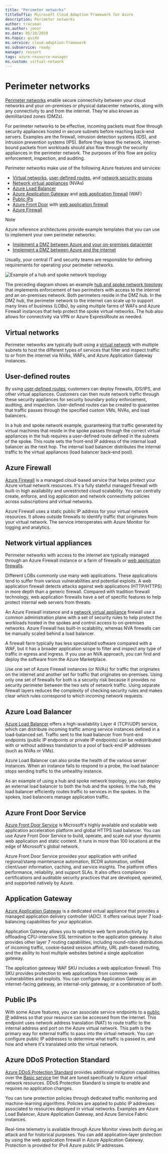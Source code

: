 ```yaml
---
title: "Perimeter networks"
titleSuffix: Microsoft Cloud Adoption Framework for Azure
description: Perimeter networks
author: tracsman
ms.author: jonor
ms.date: 05/10/2019
ms.topic: guide
ms.service: cloud-adoption-framework
ms.subservice: ready
manager: rossort
tags: azure-resource-manager
ms.custom: virtual-network
---
```


# Perimeter networks

[Perimeter networks][perimeter-network] enable secure connectivity between your cloud networks and your on-premises or physical datacenter networks, along with any connectivity to and from the internet. They're also known as demilitarized zones (DMZs).

For perimeter networks to be effective, incoming packets must flow through security appliances hosted in secure subnets before reaching back-end servers. Examples are the firewall, intrusion detection systems (IDS), and intrusion prevention systems (IPS). Before they leave the network, internet-bound packets from workloads should also flow through the security appliances in the perimeter network. The purposes of this flow are policy enforcement, inspection, and auditing.

Perimeter networks make use of the following Azure features and services:

- [Virtual networks][virtual-networks], [user-defined routes][user-defined-routes], and [network security groups][network-security-groups]
- [Network virtual appliances][NVA] (NVAs)
- [Azure Load Balancer][ALB]
- [Azure Application Gateway][AppGW] and [web application firewall][AppGWWAF] (WAF)
- [Public IPs][PIP]
- [Azure Front Door][AFD] with [web application firewall][AFDWAF]
- [Azure Firewall][AzFW]

> [!NOTE]
> Azure reference architectures provide example templates that you can use to implement your own perimeter networks:
>
> - [Implement a DMZ between Azure and your on-premises datacenter](https://docs.microsoft.com/azure/architecture/reference-architectures/dmz/secure-vnet-hybrid)
> - [Implement a DMZ between Azure and the internet](https://docs.microsoft.com/azure/architecture/reference-architectures/dmz/secure-vnet-dmz)

Usually, your central IT and security teams are responsible for defining requirements for operating your perimeter networks.

![Example of a hub and spoke network topology][7]

The preceding diagram shows an example [hub and spoke network topology](./hub-spoke-network-topology.md) that implements enforcement of two perimeters with access to the internet and an on-premises network. Both perimeters reside in the DMZ hub. In the DMZ hub, the perimeter network to the internet can scale up to support many lines of business (LOBs), by using multiple farms of WAFs and Azure Firewall instances that help protect the spoke virtual networks. The hub also allows for connectivity via VPN or Azure ExpressRoute as needed.

## Virtual networks

Perimeter networks are typically built using a [virtual network][virtual-networks] with multiple subnets to host the different types of services that filter and inspect traffic to or from the internet via NVAs, WAFs, and Azure Application Gateway instances.

## User-defined routes

By using [user-defined routes][user-defined-routes], customers can deploy firewalls, IDS/IPS, and other virtual appliances. Customers can then route network traffic through these security appliances for security boundary policy enforcement, auditing, and inspection. User-defined routes can be created to guarantee that traffic passes through the specified custom VMs, NVAs, and load balancers.

In a hub and spoke network example, guaranteeing that traffic generated by virtual machines that reside in the spoke passes through the correct virtual appliances in the hub requires a user-defined route defined in the subnets of the spoke. This route sets the front-end IP address of the internal load balancer as the next hop. The internal load balancer distributes the internal traffic to the virtual appliances (load balancer back-end pool).

## Azure Firewall

[Azure Firewall][AzFW] is a managed cloud-based service that helps protect your Azure virtual network resources. It's a fully stateful managed firewall with built-in high availability and unrestricted cloud scalability. You can centrally create, enforce, and log application and network connectivity policies across subscriptions and virtual networks.

Azure Firewall uses a static public IP address for your virtual network resources. It allows outside firewalls to identify traffic that originates from your virtual network. The service interoperates with Azure Monitor for logging and analytics.

## Network virtual appliances

Perimeter networks with access to the internet are typically managed through an Azure Firewall instance or a farm of firewalls or [web application firewalls][AFDWAF].

Different LOBs commonly use many web applications. These applications tend to suffer from various vulnerabilities and potential exploits. A web application firewall detects attacks against web applications (HTTP/HTTPS) in more depth than a generic firewall. Compared with tradition firewall technology, web application firewalls have a set of specific features to help protect internal web servers from threats.

An Azure Firewall instance and a [network virtual appliance][NVA] firewall use a common administration plane with a set of security rules to help protect the workloads hosted in the spokes and control access to on-premises networks. Azure Firewall has built-in scalability, whereas NVA firewalls can be manually scaled behind a load balancer.

A firewall farm typically has less specialized software compared with a WAF, but it has a broader application scope to filter and inspect any type of traffic in egress and ingress. If you use an NVA approach, you can find and deploy the software from the Azure Marketplace.

Use one set of Azure Firewall instances (or NVAs) for traffic that originates on the internet and another set for traffic that originates on-premises. Using only one set of firewalls for both is a security risk because it provides no security perimeter between the two sets of network traffic. Using separate firewall layers reduces the complexity of checking security rules and makes clear which rules correspond to which incoming network requests.

## Azure Load Balancer

[Azure Load Balancer][ALB] offers a high-availability Layer 4 (TCP/UDP) service, which can distribute incoming traffic among service instances defined in a load-balanced set. Traffic sent to the load balancer from front-end endpoints (public IP endpoints or private IP endpoints) can be redistributed with or without address translation to a pool of back-end IP addresses (such as NVAs or VMs).

Azure Load Balancer can also probe the health of the various server instances. When an instance fails to respond to a probe, the load balancer stops sending traffic to the unhealthy instance.

As an example of using a hub and spoke network topology, you can deploy an external load balancer to both the hub and the spokes. In the hub, the load balancer efficiently routes traffic to services in the spokes. In the spokes, load balancers manage application traffic.

## Azure Front Door Service

[Azure Front Door Service][AFD] is Microsoft's highly available and scalable web application acceleration platform and global HTTPS load balancer. You can use Azure Front Door Service to build, operate, and scale out your dynamic web application and static content. It runs in more than 100 locations at the edge of Microsoft's global network.

Azure Front Door Service provides your application with unified regional/stamp maintenance automation, BCDR automation, unified client/user information, caching, and service insights. The platform offers performance, reliability, and support SLAs. It also offers compliance certifications and auditable security practices that are developed, operated, and supported natively by Azure.

## Application Gateway

[Azure Application Gateway][AppGW] is a dedicated virtual appliance that provides a managed application delivery controller (ADC). It offers various layer 7 load-balancing capabilities for your application.

Application Gateway allows you to optimize web farm productivity by offloading CPU-intensive SSL termination to the application gateway. It also provides other layer 7 routing capabilities, including round-robin distribution of incoming traffic, cookie-based session affinity, URL path-based routing, and the ability to host multiple websites behind a single application gateway.

The application gateway WAF SKU includes a web application firewall. This SKU provides protection to web applications from common web vulnerabilities and exploits. You can configure Application Gateway as an internet-facing gateway, an internal-only gateway, or a combination of both.

## Public IPs

With some Azure features, you can associate service endpoints to a [public IP][PIP] address so that your resource can be accessed from the internet. This endpoint uses network address translation (NAT) to route traffic to the internal address and port on the Azure virtual network. This path is the primary way for external traffic to pass into the virtual network. You can configure public IP addresses to determine what traffic is passed in, and how and where it's translated onto the virtual network.

## Azure DDoS Protection Standard

[Azure DDoS Protection Standard][DDoS] provides additional mitigation capabilities over the [Basic service][DDoS] tier that are tuned specifically to Azure virtual network resources. DDoS Protection Standard is simple to enable and requires no application changes.

You can tune protection policies through dedicated traffic monitoring and machine-learning algorithms. Policies are applied to public IP addresses associated to resources deployed in virtual networks. Examples are Azure Load Balancer, Azure Application Gateway, and Azure Service Fabric instances.

Real-time telemetry is available through Azure Monitor views both during an attack and for historical purposes. You can add application-layer protection by using the web application firewall in Azure Application Gateway. Protection is provided for IPv4 Azure public IP addresses.

<!-- images -->

[0]: ../../_images/azure-best-practices/network-redundant-equipment.png "Examples of component overlap"
[1]: ../../_images/azure-best-practices/network-hub-spoke-high-level.png "High-level example of hub and spoke"
[2]: ../../_images/azure-best-practices/network-hub-spokes-cluster.png "Cluster of hubs and spokes"
[3]: ../../_images/azure-best-practices/network-spoke-to-spoke.png "Spoke-to-spoke"
[4]: ../../_images/azure-best-practices/network-hub-spoke-block-level-diagram.png "Block level diagram of the hub-spoke"
[5]: ../../_images/azure-best-practices/network-users-groups-subscriptions.png "Users, groups, subscriptions, and projects"
[6]: ../../_images/azure-best-practices/network-infrastructure-high-level.png "High-level infrastructure diagram"
[7]: ../../_images/azure-best-practices/network-high-level-perimeter-networks.png "High-level infrastructure diagram"
[8]: ../../_images/azure-best-practices/network-vnet-peering-perimeter-networks.png "VNet Peering and perimeter networks"
[9]: ../../_images/azure-best-practices/network-high-level-diagram-monitoring.png "High-level diagram for Monitoring"
[10]: ../../_images/azure-best-practices/network-high-level-workloads.png "High-level diagram for Workload"

<!-- links -->

[Limits]: https://docs.microsoft.com/azure/azure-subscription-service-limits
[Roles]: https://docs.microsoft.com/azure/role-based-access-control/built-in-roles
[virtual-networks]: https://docs.microsoft.com/azure/virtual-network/virtual-networks-overview
[network-security-groups]: https://docs.microsoft.com/azure/virtual-network/virtual-networks-nsg
[DNS]: https://docs.microsoft.com/azure/dns/dns-overview
[PrivateDNS]: https://docs.microsoft.com/azure/dns/private-dns-overview
[VNetPeering]: https://docs.microsoft.com/azure/virtual-network/virtual-network-peering-overview
[user-defined-routes]: https://docs.microsoft.com/azure/virtual-network/virtual-networks-udr-overview
[RBAC]: https://docs.microsoft.com/azure/role-based-access-control/overview
[azure-ad]: https://docs.microsoft.com/azure/active-directory/active-directory-whatis
[VPN]: https://docs.microsoft.com/azure/vpn-gateway/vpn-gateway-about-vpngateways
[ExR]: https://docs.microsoft.com/azure/expressroute/expressroute-introduction
[ExRD]: https://docs.microsoft.com/azure/expressroute/expressroute-erdirect-about
[vWAN]: https://docs.microsoft.com/azure/virtual-wan/virtual-wan-about
[NVA]: https://docs.microsoft.com/azure/architecture/reference-architectures/dmz/nva-ha
[AzFW]: https://docs.microsoft.com/azure/firewall/overview
[SubMgmt]: https://docs.microsoft.com/azure/architecture/cloud-adoption/reference/azure-scaffold
[RGMgmt]: https://docs.microsoft.com/azure/azure-resource-manager/resource-group-overview
[perimeter-network]: https://docs.microsoft.com/azure/best-practices-network-security
[ALB]: https://docs.microsoft.com/azure/load-balancer/load-balancer-overview
[DDoS]: https://docs.microsoft.com/azure/virtual-network/ddos-protection-overview
[PIP]: https://docs.microsoft.com/azure/virtual-network/virtual-network-public-ip-address
[AFD]: https://docs.microsoft.com/azure/frontdoor/front-door-overview
[AFDWAF]: https://docs.microsoft.com/azure/frontdoor/waf-overview
[AppGW]: https://docs.microsoft.com/azure/application-gateway/application-gateway-introduction
[AppGWWAF]: https://docs.microsoft.com/azure/application-gateway/application-gateway-web-application-firewall-overview
[Monitor]: https://docs.microsoft.com/azure/monitoring-and-diagnostics/
[ActLog]: https://docs.microsoft.com/azure/monitoring-and-diagnostics/monitoring-overview-activity-logs
[DiagLog]: https://docs.microsoft.com/azure/monitoring-and-diagnostics/monitoring-overview-of-diagnostic-logs
[nsg-log]: https://docs.microsoft.com/azure/virtual-network/virtual-network-nsg-manage-log
[OMS]: https://docs.microsoft.com/azure/operations-management-suite/operations-management-suite-overview
[NPM]: https://docs.microsoft.com/azure/log-analytics/log-analytics-network-performance-monitor
[NetWatch]: https://docs.microsoft.com/azure/network-watcher/network-watcher-monitoring-overview
[WebApps]: https://docs.microsoft.com/azure/app-service/
[HDI]: https://docs.microsoft.com/azure/hdinsight/hdinsight-hadoop-introduction
[EventHubs]: https://docs.microsoft.com/azure/event-hubs/event-hubs-what-is-event-hubs
[ServiceBus]: https://docs.microsoft.com/azure/service-bus-messaging/service-bus-messaging-overview
[traffic-manager]: https://docs.microsoft.com/azure/traffic-manager/traffic-manager-overview
